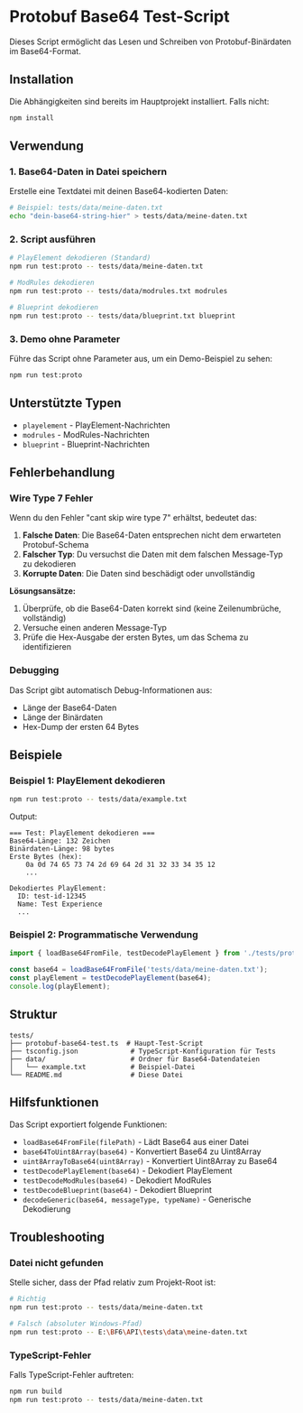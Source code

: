 # Protobuf Base64 Test-Script

Dieses Script ermöglicht das Lesen und Schreiben von Protobuf-Binärdaten im Base64-Format.

## Installation

Die Abhängigkeiten sind bereits im Hauptprojekt installiert. Falls nicht:

```bash
npm install
```

## Verwendung

### 1. Base64-Daten in Datei speichern

Erstelle eine Textdatei mit deinen Base64-kodierten Daten:

```bash
# Beispiel: tests/data/meine-daten.txt
echo "dein-base64-string-hier" > tests/data/meine-daten.txt
```

### 2. Script ausführen

```bash
# PlayElement dekodieren (Standard)
npm run test:proto -- tests/data/meine-daten.txt

# ModRules dekodieren
npm run test:proto -- tests/data/modrules.txt modrules

# Blueprint dekodieren
npm run test:proto -- tests/data/blueprint.txt blueprint
```

### 3. Demo ohne Parameter

Führe das Script ohne Parameter aus, um ein Demo-Beispiel zu sehen:

```bash
npm run test:proto
```

## Unterstützte Typen

- `playelement` - PlayElement-Nachrichten
- `modrules` - ModRules-Nachrichten
- `blueprint` - Blueprint-Nachrichten

## Fehlerbehandlung

### Wire Type 7 Fehler

Wenn du den Fehler "cant skip wire type 7" erhältst, bedeutet das:

1. **Falsche Daten**: Die Base64-Daten entsprechen nicht dem erwarteten Protobuf-Schema
2. **Falscher Typ**: Du versuchst die Daten mit dem falschen Message-Typ zu dekodieren
3. **Korrupte Daten**: Die Daten sind beschädigt oder unvollständig

**Lösungsansätze:**

1. Überprüfe, ob die Base64-Daten korrekt sind (keine Zeilenumbrüche, vollständig)
2. Versuche einen anderen Message-Typ
3. Prüfe die Hex-Ausgabe der ersten Bytes, um das Schema zu identifizieren

### Debugging

Das Script gibt automatisch Debug-Informationen aus:
- Länge der Base64-Daten
- Länge der Binärdaten
- Hex-Dump der ersten 64 Bytes

## Beispiele

### Beispiel 1: PlayElement dekodieren

```bash
npm run test:proto -- tests/data/example.txt
```

Output:
```
=== Test: PlayElement dekodieren ===
Base64-Länge: 132 Zeichen
Binärdaten-Länge: 98 bytes
Erste Bytes (hex):
    0a 0d 74 65 73 74 2d 69 64 2d 31 32 33 34 35 12
    ...

Dekodiertes PlayElement:
  ID: test-id-12345
  Name: Test Experience
  ...
```

### Beispiel 2: Programmatische Verwendung

```typescript
import { loadBase64FromFile, testDecodePlayElement } from './tests/protobuf-base64-test';

const base64 = loadBase64FromFile('tests/data/meine-daten.txt');
const playElement = testDecodePlayElement(base64);
console.log(playElement);
```

## Struktur

```
tests/
├── protobuf-base64-test.ts  # Haupt-Test-Script
├── tsconfig.json             # TypeScript-Konfiguration für Tests
├── data/                     # Ordner für Base64-Datendateien
│   └── example.txt           # Beispiel-Datei
└── README.md                 # Diese Datei
```

## Hilfsfunktionen

Das Script exportiert folgende Funktionen:

- `loadBase64FromFile(filePath)` - Lädt Base64 aus einer Datei
- `base64ToUint8Array(base64)` - Konvertiert Base64 zu Uint8Array
- `uint8ArrayToBase64(uint8Array)` - Konvertiert Uint8Array zu Base64
- `testDecodePlayElement(base64)` - Dekodiert PlayElement
- `testDecodeModRules(base64)` - Dekodiert ModRules
- `testDecodeBlueprint(base64)` - Dekodiert Blueprint
- `decodeGeneric(base64, messageType, typeName)` - Generische Dekodierung

## Troubleshooting

### Datei nicht gefunden

Stelle sicher, dass der Pfad relativ zum Projekt-Root ist:
```bash
# Richtig
npm run test:proto -- tests/data/meine-daten.txt

# Falsch (absoluter Windows-Pfad)
npm run test:proto -- E:\BF6\API\tests\data\meine-daten.txt
```

### TypeScript-Fehler

Falls TypeScript-Fehler auftreten:
```bash
npm run build
npm run test:proto -- tests/data/meine-daten.txt
```
